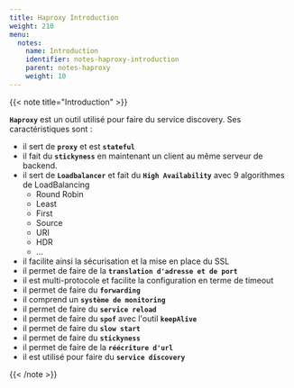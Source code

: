 ```yaml
---
title: Haproxy Introduction
weight: 210
menu:
  notes:
    name: Introduction
    identifier: notes-haproxy-introduction
    parent: notes-haproxy
    weight: 10
---
```


<!-- Introduction -->
{{< note title="Introduction" >}}

**`Haproxy`** est un outil utilisé pour faire du service discovery. Ses caractéristiques sont :
- il sert de **`proxy`** et est **`stateful`**
- il fait du **`stickyness`** en maintenant un client au même serveur de backend.
- il sert de **`Loadbalancer`** et fait du **`High Availability`** avec 9 algorithmes de LoadBalancing
  - Round Robin
  - Least
  - First
  - Source
  - URI
  - HDR
  - ...
- il facilite ainsi la sécurisation et la mise en place du SSL
- il permet de faire de la **`translation d'adresse et de port`**
- il est multi-protocole et facilite la configuration en terme de timeout
- il permet de faire du **`forwarding`**
- il comprend un **`système de monitoring`**
- il permet de faire du **`service reload`**
- il permet de faire du **`spof`** avec l'outil **`keepAlive`**
- il permet de faire du **`slow start`**
- il permet de faire du **`stickyness`**
- il permet de faire de la **`réécriture d'url`**
- il est utilisé pour faire du **`service discovery`**

{{< /note >}}
